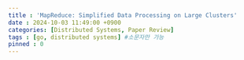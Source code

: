 ```yaml
---
title : 'MapReduce: Simplified Data Processing on Large Clusters'
date : 2024-10-03 11:49:00 +0900
categories: [Distributed Systems, Paper Review]
tags : [go, distributed systems] #소문자만 가능
pinned : 0
---
```


